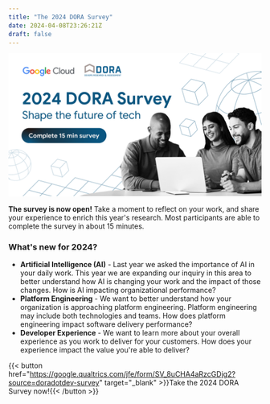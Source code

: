 ```yaml
---
title: "The 2024 DORA Survey"
date: 2024-04-08T23:26:21Z
draft: false
---
```


[![2024 DORA Survey - Shape the future of tech](1920x1080_survey_future_white.png)](https://google.qualtrics.com/jfe/form/SV_8uCHA4aRzcGDjg2?source=doradotdev-survey)

**The survey is now open!** Take a moment to reflect on your work, and share your experience to enrich this year's research. Most participants are able to complete the survey in about 15 minutes.

### What's new for 2024?

* **Artificial Intelligence (AI)** - Last year we asked the importance of AI in your daily work. This year we are expanding our inquiry in this area to better understand how AI is changing your work and the impact of those changes. How is AI impacting organizational performance?
* **Platform Engineering** - We want to better understand how your organization is approaching platform engineering. Platform engineering may include both technologies and teams. How does platform engineering impact software delivery performance?
* **Developer Experience** - We want to learn more about your overall experience as you work to deliver for your customers. How does your experience impact the value you're able to deliver?

{{< button href="https://google.qualtrics.com/jfe/form/SV_8uCHA4aRzcGDjg2?source=doradotdev-survey" target="_blank" >}}Take the 2024 DORA Survey now!{{< /button >}}


<!--
### The 2023 Accelerate State of DevOps survey is now closed.
Thank you to everyone who participated! Your responses informed the [Accelerate State of DevOps 2023 Report](/dora-report-2023).

To be notified of future research study participation opportunities, [join the DORA community](https://dora.community).
-->
